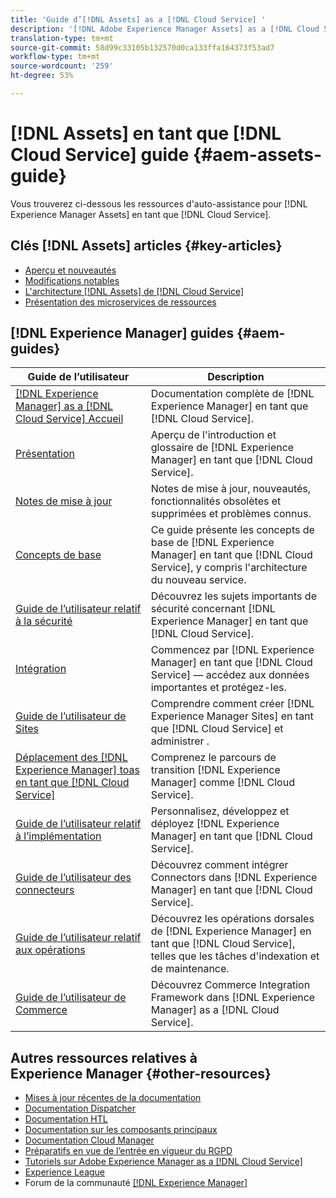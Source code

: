 ```yaml
---
title: 'Guide d’[!DNL Assets] as a [!DNL Cloud Service] '
description: '[!DNL Adobe Experience Manager Assets] as a [!DNL Cloud Service] ressources d’aide autonome et liens vers la documentation'
translation-type: tm+mt
source-git-commit: 58d99c33105b132570d0ca133ffa164373f53ad7
workflow-type: tm+mt
source-wordcount: '259'
ht-degree: 53%

---
```



# [!DNL Assets] en tant que  [!DNL Cloud Service] guide  {#aem-assets-guide}

Vous trouverez ci-dessous les ressources d&#39;auto-assistance pour [!DNL Experience Manager Assets] en tant que [!DNL Cloud Service].

## Clés [!DNL Assets] articles {#key-articles}

* [Aperçu et nouveautés](overview.md)
* [Modifications notables](/help/assets/assets-cloud-changes.md)
* [L&#39;architecture  [!DNL Assets] de [!DNL Cloud Service]](architecture.md)
* [Présentation des microservices de ressources](/help/assets/asset-microservices-overview.md)

## [!DNL Experience Manager] guides  {#aem-guides}

| Guide de l’utilisateur | Description |
|---|---|
| [[!DNL Experience Manager] as a [!DNL Cloud Service] Accueil](/help/landing/home.md) | Documentation complète de [!DNL Experience Manager] en tant que [!DNL Cloud Service]. |
| [Présentation](/help/overview/home.md) | Aperçu de l&#39;introduction et glossaire de [!DNL Experience Manager] en tant que [!DNL Cloud Service]. |
| [Notes de mise à jour](/help/release-notes/home.md) | Notes de mise à jour, nouveautés, fonctionnalités obsolètes et supprimées et problèmes connus. |
| [Concepts de base](/help/core-concepts/home.md) | Ce guide présente les concepts de base de [!DNL Experience Manager] en tant que [!DNL Cloud Service], y compris l&#39;architecture du nouveau service. |
| [Guide de l’utilisateur relatif à la sécurité](/help/security/home.md) | Découvrez les sujets importants de sécurité concernant [!DNL Experience Manager] en tant que [!DNL Cloud Service]. |
| [Intégration](/help/onboarding/home.md) | Commencez par [!DNL Experience Manager] en tant que [!DNL Cloud Service] — accédez aux données importantes et protégez-les. |
| [Guide de l’utilisateur de Sites](/help/sites-cloud/home.md) | Comprendre comment créer [!DNL Experience Manager Sites] en tant que [!DNL Cloud Service] et administrer . |
| [Déplacement des  [!DNL Experience Manager] toas en tant que [!DNL Cloud Service]](/help/move-to-cloud-service/home.md) | Comprenez le parcours de transition [!DNL Experience Manager] comme [!DNL Cloud Service]. |
| [Guide de l’utilisateur relatif à l’implémentation](/help/implementing/home.md) | Personnalisez, développez et déployez [!DNL Experience Manager] en tant que [!DNL Cloud Service]. |
| [Guide de l’utilisateur des connecteurs](/help/connectors/home.md) | Découvrez comment intégrer Connectors dans [!DNL Experience Manager] en tant que [!DNL Cloud Service]. |
| [Guide de l’utilisateur relatif aux opérations](/help/operations/home.md) | Découvrez les opérations dorsales de [!DNL Experience Manager] en tant que [!DNL Cloud Service], telles que les tâches d&#39;indexation et de maintenance. |
| [Guide de l’utilisateur de Commerce](/help/commerce-cloud/home.md) | Découvrez Commerce Integration Framework dans [!DNL Experience Manager] as a [!DNL Cloud Service]. |

## Autres ressources relatives à Experience Manager {#other-resources}

* [Mises à jour récentes de la documentation](https://experienceleague.adobe.com/docs/experience-manager-release-information/aem-release-updates/doc-updates/documentation-updates.html?lang=fr#aem-as-a-cloud-service)
* [Documentation Dispatcher](/help/implementing/dispatcher/overview.md)
* [Documentation HTL](https://experienceleague.adobe.com/docs/experience-manager-htl/using/overview.html?lang=fr)
* [Documentation sur les composants principaux](https://experienceleague.adobe.com/docs/experience-manager-core-components/using/introduction.html?lang=fr)
* [Documentation Cloud Manager](https://experienceleague.adobe.com/docs/experience-manager-cloud-manager/using/introduction-to-cloud-manager.html?lang=fr)
* [Préparatifs en vue de l’entrée en vigueur du RGPD](/help/onboarding/data-privacy-and-protection-readiness/aem-readiness.md)
* [Tutoriels sur Adobe Experience Manager as a [!DNL Cloud Service] ](https://experienceleague.adobe.com/docs/experience-manager-learn/cloud-service/overview.html?lang=fr)
* [Experience League](https://experienceleague.adobe.com/?promoid=K42KVXHD&amp;mv=other#recommended/solutions/experience-manager)
* Forum de la communauté [[!DNL Experience Manager] ](https://experienceleaguecommunities.adobe.com/t5/adobe-experience-manager/ct-p/adobe-experience-manager-community)
